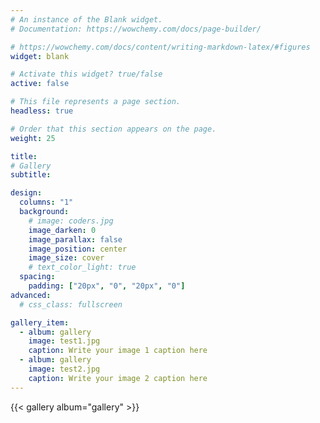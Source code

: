 ```yaml
---
# An instance of the Blank widget.
# Documentation: https://wowchemy.com/docs/page-builder/

# https://wowchemy.com/docs/content/writing-markdown-latex/#figures
widget: blank

# Activate this widget? true/false
active: false

# This file represents a page section.
headless: true

# Order that this section appears on the page.
weight: 25

title:
# Gallery
subtitle:

design:
  columns: "1"
  background:
    # image: coders.jpg
    image_darken: 0
    image_parallax: false
    image_position: center
    image_size: cover
    # text_color_light: true
  spacing:
    padding: ["20px", "0", "20px", "0"]
advanced:
  # css_class: fullscreen

gallery_item:
  - album: gallery
    image: test1.jpg
    caption: Write your image 1 caption here
  - album: gallery
    image: test2.jpg
    caption: Write your image 2 caption here
---
```

{{< gallery album="gallery" >}}
